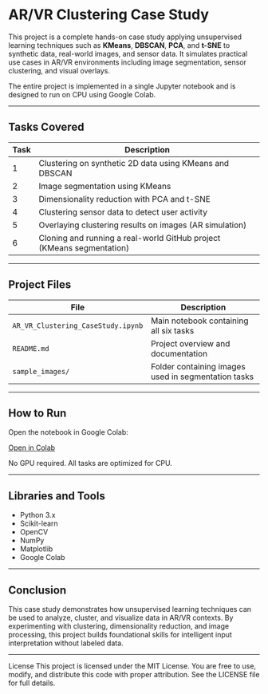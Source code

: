 # AR/VR Clustering Case Study

This project is a complete hands-on case study applying unsupervised learning techniques such as **KMeans**, **DBSCAN**, **PCA**, and **t-SNE** to synthetic data, real-world images, and sensor data. It simulates practical use cases in AR/VR environments including image segmentation, sensor clustering, and visual overlays.

The entire project is implemented in a single Jupyter notebook and is designed to run on CPU using Google Colab.

---

## Tasks Covered

| Task | Description |
|------|-------------|
| 1 | Clustering on synthetic 2D data using KMeans and DBSCAN |
| 2 | Image segmentation using KMeans |
| 3 | Dimensionality reduction with PCA and t-SNE |
| 4 | Clustering sensor data to detect user activity |
| 5 | Overlaying clustering results on images (AR simulation) |
| 6 | Cloning and running a real-world GitHub project (KMeans segmentation) |

---

## Project Files

| File | Description |
|------|-------------|
| `AR_VR_Clustering_CaseStudy.ipynb` | Main notebook containing all six tasks |
| `README.md` | Project overview and documentation |
| `sample_images/` | Folder containing images used in segmentation tasks |

---

## How to Run

Open the notebook in Google Colab:

[Open in Colab](https://colab.research.google.com/github/YOUR_USERNAME/AR-VR-Clustering-CaseStudy/blob/main/AR_VR_Clustering_CaseStudy.ipynb)

No GPU required. All tasks are optimized for CPU.

---

## Libraries and Tools

- Python 3.x
- Scikit-learn
- OpenCV
- NumPy
- Matplotlib
- Google Colab

---

## Conclusion

This case study demonstrates how unsupervised learning techniques can be used to analyze, cluster, and visualize data in AR/VR contexts. By experimenting with clustering, dimensionality reduction, and image processing, this project builds foundational skills for intelligent input interpretation without labeled data.

---

License
This project is licensed under the MIT License.
You are free to use, modify, and distribute this code with proper attribution.
See the LICENSE file for full details.
